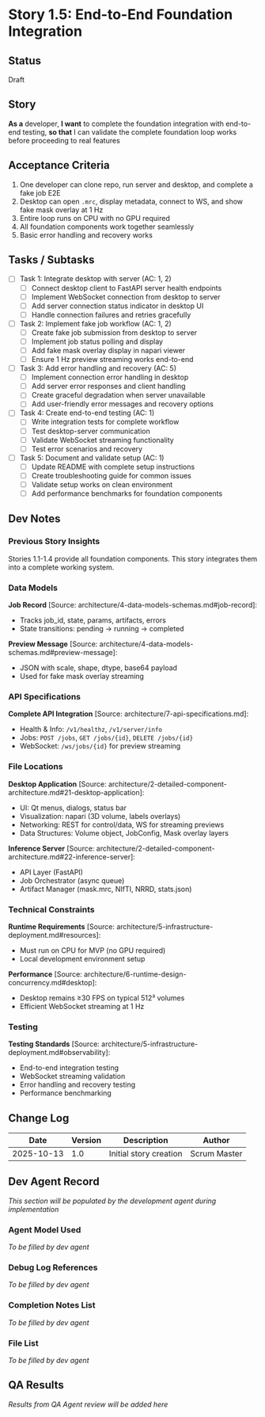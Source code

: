 # Story 1.5: End-to-End Foundation Integration

## Status
Draft

## Story
**As a** developer,
**I want** to complete the foundation integration with end-to-end testing,
**so that** I can validate the complete foundation loop works before proceeding to real features

## Acceptance Criteria
1. One developer can clone repo, run server and desktop, and complete a fake job E2E
2. Desktop can open `.mrc`, display metadata, connect to WS, and show fake mask overlay at 1 Hz
3. Entire loop runs on CPU with no GPU required
4. All foundation components work together seamlessly
5. Basic error handling and recovery works

## Tasks / Subtasks
- [ ] Task 1: Integrate desktop with server (AC: 1, 2)
  - [ ] Connect desktop client to FastAPI server health endpoints
  - [ ] Implement WebSocket connection from desktop to server
  - [ ] Add server connection status indicator in desktop UI
  - [ ] Handle connection failures and retries gracefully
- [ ] Task 2: Implement fake job workflow (AC: 1, 2)
  - [ ] Create fake job submission from desktop to server
  - [ ] Implement job status polling and display
  - [ ] Add fake mask overlay display in napari viewer
  - [ ] Ensure 1 Hz preview streaming works end-to-end
- [ ] Task 3: Add error handling and recovery (AC: 5)
  - [ ] Implement connection error handling in desktop
  - [ ] Add server error responses and client handling
  - [ ] Create graceful degradation when server unavailable
  - [ ] Add user-friendly error messages and recovery options
- [ ] Task 4: Create end-to-end testing (AC: 1)
  - [ ] Write integration tests for complete workflow
  - [ ] Test desktop-server communication
  - [ ] Validate WebSocket streaming functionality
  - [ ] Test error scenarios and recovery
- [ ] Task 5: Document and validate setup (AC: 1)
  - [ ] Update README with complete setup instructions
  - [ ] Create troubleshooting guide for common issues
  - [ ] Validate setup works on clean environment
  - [ ] Add performance benchmarks for foundation components

## Dev Notes

### Previous Story Insights
Stories 1.1-1.4 provide all foundation components. This story integrates them into a complete working system.

### Data Models
**Job Record** [Source: architecture/4-data-models-schemas.md#job-record]:
- Tracks job_id, state, params, artifacts, errors
- State transitions: pending → running → completed

**Preview Message** [Source: architecture/4-data-models-schemas.md#preview-message]:
- JSON with scale, shape, dtype, base64 payload
- Used for fake mask overlay streaming

### API Specifications
**Complete API Integration** [Source: architecture/7-api-specifications.md]:
- Health & Info: `/v1/healthz`, `/v1/server/info`
- Jobs: `POST /jobs`, `GET /jobs/{id}`, `DELETE /jobs/{id}`
- WebSocket: `/ws/jobs/{id}` for preview streaming

### File Locations
**Desktop Application** [Source: architecture/2-detailed-component-architecture.md#21-desktop-application]:
- UI: Qt menus, dialogs, status bar
- Visualization: napari (3D volume, labels overlays)
- Networking: REST for control/data, WS for streaming previews
- Data Structures: Volume object, JobConfig, Mask overlay layers

**Inference Server** [Source: architecture/2-detailed-component-architecture.md#22-inference-server]:
- API Layer (FastAPI)
- Job Orchestrator (async queue)
- Artifact Manager (mask.mrc, NIfTI, NRRD, stats.json)

### Technical Constraints
**Runtime Requirements** [Source: architecture/5-infrastructure-deployment.md#resources]:
- Must run on CPU for MVP (no GPU required)
- Local development environment setup

**Performance** [Source: architecture/6-runtime-design-concurrency.md#desktop]:
- Desktop remains ≥30 FPS on typical 512³ volumes
- Efficient WebSocket streaming at 1 Hz

### Testing
**Testing Standards** [Source: architecture/5-infrastructure-deployment.md#observability]:
- End-to-end integration testing
- WebSocket streaming validation
- Error handling and recovery testing
- Performance benchmarking

## Change Log
| Date | Version | Description | Author |
|------|---------|-------------|--------|
| 2025-10-13 | 1.0 | Initial story creation | Scrum Master |

## Dev Agent Record
*This section will be populated by the development agent during implementation*

### Agent Model Used
*To be filled by dev agent*

### Debug Log References
*To be filled by dev agent*

### Completion Notes List
*To be filled by dev agent*

### File List
*To be filled by dev agent*

## QA Results
*Results from QA Agent review will be added here*
